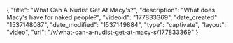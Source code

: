 {
    "title": "What Can A Nudist Get At Macy's?",
    "description": "What does Macy's have for naked people?",
    "videoid": "177833369",
    "date_created": "1537148087",
    "date_modified": "1537149884",
    "type": "captivate",
    "layout": "video",
    "url": "\/v\/what-can-a-nudist-get-at-macy-s\/177833369"
}